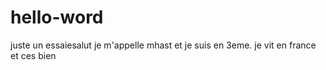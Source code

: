 # hello-word
juste un essaiesalut je m'appelle mhast  et je suis en 3eme.
je vit en france et ces bien
